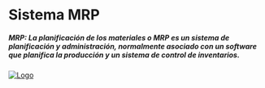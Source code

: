 # Sistema MRP
##### MRP: La planificación de los materiales o MRP es un sistema de planificación y administración, normalmente asociado con un software que planifica la producción y un sistema de control de inventarios.

[![Logo](https://ibb.co/7ntQBw4 "Logo")](https://ibb.co/7ntQBw4 "Logo")
